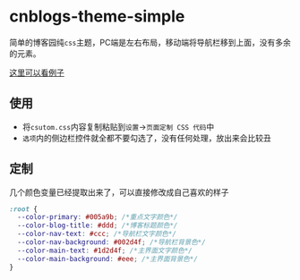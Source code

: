 cnblogs-theme-simple
====

简单的博客园纯`css`主题，PC端是左右布局，移动端将导航栏移到上面，没有多余的元素。

[这里可以看例子](https://www.cnblogs.com/fwindpeak/)

## 使用

- 将`csutom.css`内容复制粘贴到`设置`->`页面定制 CSS 代码`中
- `选项`内的侧边栏控件就全都不要勾选了，没有任何处理，放出来会比较丑


## 定制


几个颜色变量已经提取出来了，可以直接修改成自己喜欢的样子

```css
:root {
  --color-primary: #005a9b; /*重点文字颜色*/
  --color-blog-title: #ddd; /*博客标题颜色*/
  --color-nav-text: #ccc; /*导航栏文字颜色*/
  --color-nav-background: #002d4f; /*导航栏背景色*/
  --color-main-text: #1d2d4f; /*主界面文字颜色*/
  --color-main-background: #eee; /*主界面背景色*/
}
```